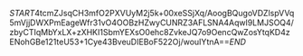 $START$4tcmZJsqCH3mfO2PXVUyM2j5k+00xeSSjXq/AoogBQugoVDZlspVVq5mVjjDWXPmEageWfr31vO4OOBzHZwyCUNRZ3AFLSNA4Aqwl9LMJSOQ4/zbyCTIqMbYxLX+zXHKI1SbmYEXsO0ehc8ZvkeJQ7o9OencQwZosYtqKD4zENohGBe121teU53+1Cye43BveuDIEBoF522Oj/wouIYtnA==$END$
